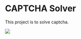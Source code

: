 #  CAPTCHA Solver
This project is to solve captcha.

<img src = "https://www.imperva.com/learn/wp-content/uploads/sites/13/2020/07/textbasierte-captchas.png.webp">
